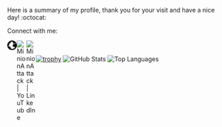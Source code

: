 Here is a summary of my profile, thank you for your visit and have a nice day! :octocat:

Connect with me:

[<img align="left" alt="MinionAttack | Online CV" width="22px" src="https://raw.githubusercontent.com/iconic/open-iconic/master/svg/globe.svg" />][website]
[<img align="left" alt="MinionAttack | YouTube" width="22px" src="https://cdn.jsdelivr.net/npm/simple-icons@5.11.0/icons/youtube.svg" />][youtube]
[<img align="left" alt="MinionAttack | LinkedIn" width="22px" src="https://cdn.jsdelivr.net/npm/simple-icons@5.11.0/icons/linkedin.svg" />][linkedin]

[website]: http://thetechnicallyweakguy.com/
[website]: https://medium.com/@MinionAttack
[youtube]: https://youtube.com/playlist?list=PLZZMjfY7KWc8bghxw3J_baf35LGLIL2FO
[linkedin]: https://www.linkedin.com/in/iago-alonso-alonso/
</br></br>
[![trophy](https://github-profile-trophy.vercel.app/?username=MinionAttack&margin-w=5&no-frame=true&no-bg=true)](https://github.com/ryo-ma/github-profile-trophy)
![GitHub Stats](https://github-readme-stats.vercel.app/api?username=MinionAttack&show_icons=true&count_private=true&theme=default)
![Top Languages](https://github-readme-stats.vercel.app/api/top-langs/?username=MinionAttack&langs_count=10&layout=compact&theme=default)
